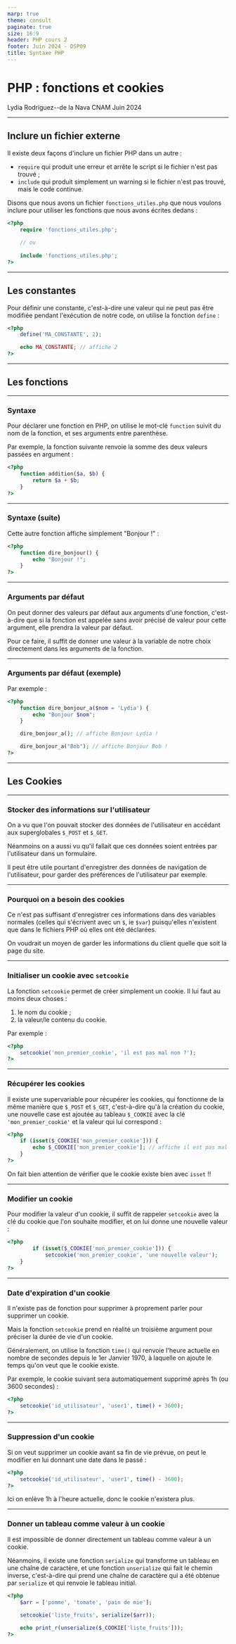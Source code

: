 ```yaml
---
marp: true
theme: consult
paginate: true
size: 16:9
header: PHP cours 2
footer: Juin 2024 - DSP09
title: Syntaxe PHP
---
```

<!-- _class: title -->

# PHP : fonctions et cookies


Lydia Rodriguez--de la Nava
CNAM
Juin 2024


---
## Inclure un fichier externe
Il existe deux façons d'inclure un fichier PHP dans un autre :
- `require` qui produit une erreur et arrête le script si le fichier n'est pas trouvé ;
- `include` qui produit simplement un warning si le fichier n'est pas trouvé, mais le code continue.

Disons que nous avons un fichier `fonctions_utiles.php` que nous voulons inclure pour utiliser les fonctions que nous avons écrites dedans :
```PHP
<?php
	require 'fonctions_utiles.php';
	
	// ou
	
	include 'fonctions_utiles.php';
?>
```

---
## Les constantes
Pour définir une constante, c'est-à-dire une valeur qui ne peut pas être modifiée pendant l'exécution de notre code, on utilise la fonction `define` :

```PHP
<?php
	define('MA_CONSTANTE', 2);

	echo MA_CONSTANTE; // affiche 2
?>
```

---
## Les fonctions
---

### Syntaxe
Pour déclarer une fonction en PHP, on utilise le mot-clé `function` suivit du nom de la fonction, et ses arguments entre parenthèse.

Par exemple, la fonction suivante renvoie la somme des deux valeurs passées en argument :
```PHP
<?php
	function addition($a, $b) {
		return $a + $b;
	}
?>
```
---
### Syntaxe (suite)
Cette autre fonction affiche simplement "Bonjour !" :
```PHP
<?php
	function dire_bonjour() {
		echo "Bonjour !";
	}
?>
```

---
### Arguments par défaut
On peut donner des valeurs par défaut aux arguments d'une fonction, c'est-à-dire que si la fonction est appelée sans avoir précisé de valeur pour cette argument, elle prendra la valeur par défaut.

Pour ce faire, il suffit de donner une valeur à la variable de notre choix directement dans les arguments de la fonction.

---
### Arguments par défaut (exemple)
Par exemple :
```PHP
<?php
	function dire_bonjour_a($nom = 'Lydia') {
		echo "Bonjour $nom";
	}

	dire_bonjour_a(); // affiche Bonjour Lydia !

	dire_bonjour_a("Bob"); // affiche Bonjour Bob !
?>
```

---
## Les Cookies

---
### Stocker des informations sur l'utilisateur
On a vu que l'on pouvait stocker des données de l'utilisateur en accédant aux superglobales `$_POST` et `$_GET`.

Néanmoins on a aussi vu qu'il fallait que ces données soient entrées par l'utilisateur dans un formulaire.

Il peut être utile pourtant d'enregistrer des données de navigation de l'utilisateur, pour garder des préférences de l'utilisateur par exemple.

---
### Pourquoi on a besoin des cookies

Ce n'est pas suffisant d'enregistrer ces informations dans des variables normales (celles qui s'écrivent avec un `$`, ie `$var`) puisqu'elles n'existent que dans le fichiers PHP où elles ont été déclarées.

On voudrait un moyen de garder les informations du client quelle que soit la page du site.

---
### Initialiser un cookie avec `setcookie`
La fonction `setcookie` permet de créer simplement un cookie. Il lui faut au moins deux choses :
1) le nom du cookie ;
2) la valeur/le contenu du cookie.

Par exemple :
```PHP
<?php
	setcookie('mon_premier_cookie', 'il est pas mal non ?');
?>
```
---
### Récupérer les cookies
Il existe une supervariable pour récupérer les cookies, qui fonctionne de la même manière que `$_POST` et `$_GET`, c'est-à-dire qu'à la création du cookie, une nouvelle case est ajoutée au tableau `$_COOKIE` avec la clé `'mon_premier_cookie'` et la valeur qui lui correspond :

```PHP
<?php
	if (isset($_COOKIE['mon_premier_cookie'])) {
		echo $_COOKIE['mon_premier_cookie']; // affiche il est pas mal non ?
	}
?>
```

On fait bien attention de vérifier que le cookie existe bien avec `isset` !!

---
### Modifier un cookie
Pour modifier la valeur d'un cookie, il suffit de rappeler `setcookie` avec la clé du cookie que l'on souhaite modifier, et on lui donne une nouvelle valeur :
```PHP
<?php
		if (isset($_COOKIE['mon_premier_cookie'])) {
			setcookie('mon_premier_cookie', 'une nouvelle valeur');
	}
?>
```

---
### Date d'expiration d'un cookie
Il n'existe pas de fonction pour supprimer à proprement parler pour supprimer un cookie.

Mais la fonction `setcookie` prend en réalité un troisième argument pour préciser la durée de vie d'un cookie.

Généralement, on utilise la fonction `time()` qui renvoie l'heure actuelle en nombre de secondes depuis le 1er Janvier 1970, à laquelle on ajoute le temps qu'on veut que le cookie existe. 

Par exemple, le cookie suivant sera automatiquement supprimé après 1h (ou 3600 secondes) :
```PHP
<?php
	setcookie('id_utilisateur', 'user1', time() + 3600);
?>
```

---
### Suppression d'un cookie
Si on veut supprimer un cookie avant sa fin de vie prévue, on peut le modifier en lui donnant une date dans le passé :

```PHP
<?php
	setcookie('id_utilisateur', 'user1', time() - 3600);
?>
```

Ici on enlève 1h à l'heure actuelle, donc le cookie n'existera plus.

---
### Donner un tableau comme valeur à un cookie
Il est impossible de donner directement un tableau comme valeur à un cookie.

Néanmoins, il existe une fonction `serialize` qui transforme un tableau en une chaîne de caractère, et une fonction `unserialize` qui fait le chemin inverse, c'est-à-dire qui prend une chaîne de caractère qui a été obtenue par `serialize` et qui renvoie le tableau initial.

```PHP
<?php
	$arr = ['pomme', 'tomate', 'pain de mie'];
		
	setcookie('liste_fruits', serialize($arr));

	echo print_r(unserialize($_COOKIE['liste_fruits']));
?>
```